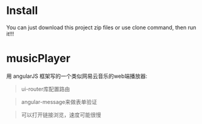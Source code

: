 
# Install

You can just download  this project zip files or use clone command, then run it!!!
# musicPlayer
用 angularJS 框架写的一个类似网易云音乐的web端播放器:
 
> ui-router库配置路由

> angular-message来做表单验证

>可以打开链接浏览，速度可能很慢
